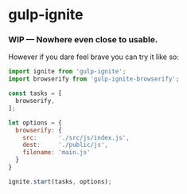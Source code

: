 # gulp-ignite

### WIP &mdash; Nowhere even close to usable.

However if you dare feel brave you can try it like so:

```js
import ignite from 'gulp-ignite';
import browserify from 'gulp-ignite-browserify';

const tasks = [
  browserify,
];

let options = {
  browserify: {
    src:      './src/js/index.js',
    dest:     './public/js',
    filename: 'main.js'
  }
}

ignite.start(tasks, options);
```
